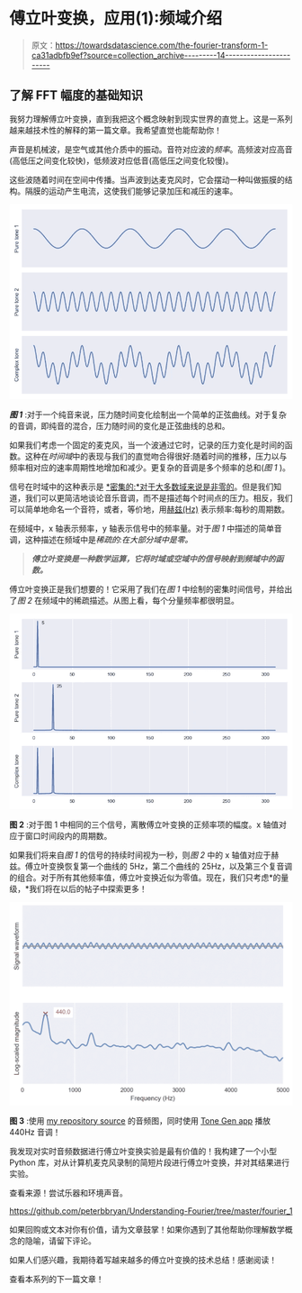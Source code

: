 # 傅立叶变换，应用(1):频域介绍

> 原文：<https://towardsdatascience.com/the-fourier-transform-1-ca31adbfb9ef?source=collection_archive---------14----------------------->

## 了解 FFT 幅度的基础知识

我努力理解傅立叶变换，直到我把这个概念映射到现实世界的直觉上。这是一系列越来越技术性的解释的第一篇文章。我希望直觉也能帮助你！

声音是机械波，是空气或其他介质中的振动。音符对应波的*频率*。高频波对应高音(高低压之间变化较快)，低频波对应低音(高低压之间变化较慢)。

这些波随着时间在空间中传播。当声波到达麦克风时，它会摆动一种叫做振膜的结构。隔膜的运动产生电流，这使我们能够记录加压和减压的速率。

![](img/b197efc3fb22cde100a2071e46e950c0.png)

***图 1*** :对于一个纯音来说，压力随时间变化绘制出一个简单的正弦曲线。对于复杂的音调，即纯音的混合，压力随时间的变化是正弦曲线的总和。

如果我们考虑一个固定的麦克风，当一个波通过它时，记录的压力变化是时间的函数。这种在*时间域*中的表现与我们的直觉吻合得很好:随着时间的推移，压力以与频率相对应的速率周期性地增加和减少。更复杂的音调是多个频率的总和(*图 1* )。

信号在时域中的这种表示是 [*密集的:*对于大多数域来说是非零的](https://en.wikipedia.org/wiki/Sparse_matrix)。但是我们知道，我们可以更简洁地谈论音乐音调，而不是描述每个时间点的压力。相反，我们可以简单地命名一个音符，或者，等价地，用[赫兹(Hz)](https://en.wikipedia.org/wiki/Hertz) 表示频率:每秒的周期数。

在频域中，x 轴表示频率，y 轴表示信号中的频率量。对于*图 1* 中描述的简单音调，这种描述在频域中是*稀疏的:*在大部分域*中是零。*

> ***傅立叶变换是一种数学运算，它将时域或空域中的信号映射到频域中的函数。***

傅立叶变换正是我们想要的！它采用了我们在*图 1* 中绘制的密集时间信号，并给出了*图 2* 在频域中的稀疏描述。从图上看，每个分量频率都很明显。

![](img/9e5ed8de99ff623406a4384ae40e41d7.png)

**图 2** :对于图 1 中相同的三个信号，离散傅立叶变换的正频率项的幅度。x 轴值对应于窗口时间段内的周期数。

如果我们将来自*图 1* 的信号的持续时间视为一秒，则*图 2* 中的 x 轴值对应于赫兹。傅立叶变换恢复第一个曲线的 5Hz，第二个曲线的 25Hz，以及第三个复音调的组合。对于所有其他频率值，傅立叶变换近似为零值。现在，我们只考虑*的量级，*我们将在以后的帖子中探索更多！

![](img/607460a4b37e5098977f9508566c009a.png)

**图 3** :使用 [my repository source](https://github.com/peterbbryan/Understanding-Fourier-1) 的音频图，同时使用 [Tone Gen app](https://apps.apple.com/us/app/tone-generator-audio-sound-hz/id1206449238) 播放 440Hz 音调！

我发现对实时音频数据进行傅立叶变换实验是最有价值的！我构建了一个小型 Python 库，对从计算机麦克风录制的简短片段进行傅立叶变换，并对其结果进行实验。

查看来源！尝试乐器和环境声音。

<https://github.com/peterbbryan/Understanding-Fourier/tree/master/fourier_1>  

如果回购或文本对你有价值，请为文章鼓掌！如果你遇到了其他帮助你理解数学概念的隐喻，请留下评论。

如果人们感兴趣，我期待着写越来越多的傅立叶变换的技术总结！感谢阅读！

查看本系列的下一篇文章！

</the-fourier-transform-2-understanding-phase-angle-a85ad40a194e> 